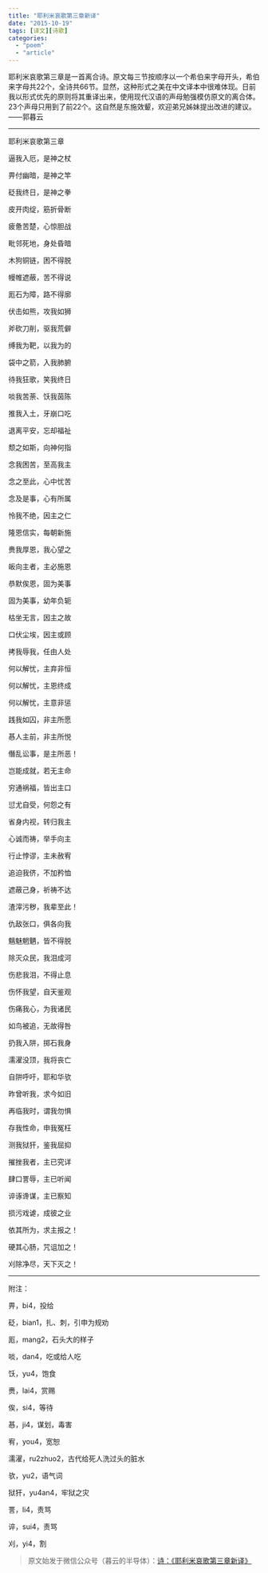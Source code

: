 ```yaml
---
title: "耶利米哀歌第三章新译"
date: "2015-10-19"
tags: [译文][诗歌]
categories: 
  - "poem"
  - "article"
---
```




耶利米哀歌第三章是一首离合诗。原文每三节按顺序以一个希伯来字母开头，希伯来字母共22个，全诗共66节。显然，这种形式之美在中文译本中很难体现。日前我以形式优先的原则将其重译出来，使用现代汉语的声母勉强模仿原文的离合体。23个声母只用到了前22个。这自然是东施效颦，欢迎弟兄姊妹提出改进的建议。——郭暮云

* * *

耶利米哀歌第三章

  

逼我入厄，是神之杖

畀付幽暗，是神之竿

砭我终日，是神之拳

  

皮开肉绽，筋折骨断

疲惫苦楚，心惊胆战

毗邻死地，身处昏暗

  

木狗铜链，困不得脱

幔帷遮蔽，苦不得说

厖石为障，路不得廓

  

伏击如熊，攻我如狮

斧砍刀削，驱我荒僻

缚我为靶，以我为的

  

袋中之箭，入我肺腑

待我狂歌，笑我终日

啖我苦荼、饫我茵陈

  

推我入土，牙崩口吃

退离平安，忘却福祉

颓之如斯，向神何指

  

念我困苦，至高我主

念之至此，心中忧苦

念及是事，心有所属

  

怜我不绝，因主之仁

隆恩信实，每朝新施

赉我厚恩，我心望之

  

皈向主者，主必施恩

恭默俟恩，固为美事

固为美事，幼年负轭

  

枯坐无言，因主之故

口伏尘埃，因主或顾

拷我辱我，任由人处

  

何以解忧，主弃非恒

何以解忧，主恩终成

何以解忧，主意非惩

  

践我如囚，非主所愿

惎人主前，非主所悦

僭乱讼事，是主所恶！

  

岂能成就，若无主命

穷通祸福，皆出主口

愆尤自受，何怨之有

  

省身内视，转归我主

心诚而祷，举手向主

行止悖谬，主未赦宥

  

追迫我侪，不加矜恤

遮蔽己身，祈祷不达

渣滓污秽，我辈至此！

  

仇敌张口，俱各向我

魑魅魍魉，皆不得脱

除灭众民，我泪成河

  

伤悲我泪，不得止息

伤怀我望，自天鉴观

伤痛我心，为我诸民

  

如鸟被追，无故得咎

扔我入阱，掷石我身

濡濯没顶，我将丧亡

  

自阱呼吁，耶和华欤

昨曾听我，求今如旧

再临我时，谓我勿惧

  

存我性命，申我冤枉

测我狱犴，鉴我屈抑

摧挫我者，主已究详

  

肆口詈辱，主已听闻

谇诼谗谋，主已察知

损污戏谑，成彼之业

  

依其所为，求主报之！

硬其心肠，咒诅加之！

刈除净尽，天下灭之！

* * *

附注：  

畀，bi4，投给

砭，bian1，扎、刺，引申为规劝

厖，mang2，石头大的样子

啖，dan4，吃或给人吃

饫，yu4，饱食

赉，lai4，赏赐

俟，si4，等待

惎，ji4，谋划，毒害

宥，you4，宽恕

濡濯，ru2zhuo2，古代给死人洗过头的脏水

欤，yu2，语气词

狱犴，yu4an4，牢狱之灾

詈，li4，责骂

谇，sui4，责骂

刈，yi4，割

  

> 原文始发于微信公众号（暮云的半导体）：[诗：《耶利米哀歌第三章新译》](http://mp.weixin.qq.com/s?__biz=MzAxMzcyMDY4Ng==&mid=400086407&idx=1&sn=5f8737e41f70c0321eb183c562251070&chksm=09b238863ec5b19023ebef1ca157b1f36af1d3b868e5133722fb1f698dcae9058da53167d47f&scene=27#wechat_redirect)
